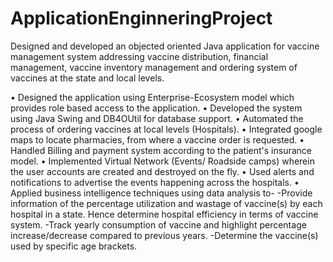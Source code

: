 # ApplicationEnginneringProject

Designed and developed an objected oriented Java application for vaccine management system addressing vaccine distribution, financial management, vaccine inventory management and ordering system of vaccines at the state and local levels. 

•	Designed the application using Enterprise-Ecosystem model which provides role based access to 
the application.
•	Developed the system using Java Swing and DB4OUtil for database support.
•	Automated the process of ordering vaccines at local levels (Hospitals).
•	Integrated google maps to locate pharmacies, from where a vaccine order is requested.
•	Handled Billing and payment system according to the patient's insurance model.
•	Implemented Virtual Network (Events/ Roadside camps) wherein the user accounts are created 
and destroyed on the fly.
•	Used alerts and notifications to advertise the events happening across the hospitals.
•	Applied business intelligence techniques using data analysis to-
-Provide information of the percentage utilization and wastage of vaccine(s) by each 
hospital in a state. Hence determine hospital efficiency in terms of vaccine system.
-Track yearly consumption of vaccine and highlight percentage increase/decrease 
compared to previous years.
-Determine the vaccine(s) used by specific age brackets.
